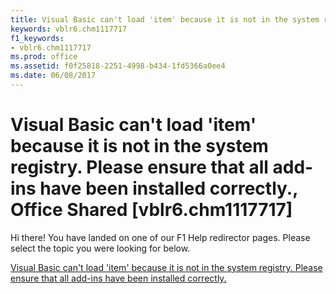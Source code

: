 ```yaml
---
title: Visual Basic can't load 'item' because it is not in the system registry. Please ensure that all add-ins have been installed correctly., Office Shared [vblr6.chm1117717]
keywords: vblr6.chm1117717
f1_keywords:
- vblr6.chm1117717
ms.prod: office
ms.assetid: f0f25818-2251-4998-b434-1fd5366a0ee4
ms.date: 06/08/2017
---
```



# Visual Basic can't load 'item' because it is not in the system registry. Please ensure that all add-ins have been installed correctly., Office Shared [vblr6.chm1117717]

Hi there! You have landed on one of our F1 Help redirector pages. Please select the topic you were looking for below.

[Visual Basic can't load 'item' because it is not in the system registry. Please ensure that all add-ins have been installed correctly.](http://msdn.microsoft.com/library/b5a8460b-440f-2cda-fa62-e15cef669758%28Office.15%29.aspx)

